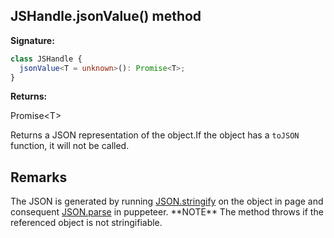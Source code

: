 ## JSHandle.jsonValue() method

**Signature:**

```typescript
class JSHandle {
  jsonValue<T = unknown>(): Promise<T>;
}
```

**Returns:**

Promise&lt;T&gt;

Returns a JSON representation of the object.If the object has a `toJSON` function, it will not be called.

## Remarks

The JSON is generated by running [JSON.stringify](https://developer.mozilla.org/en-US/docs/Web/JavaScript/Reference/Global_Objects/JSON/stringify) on the object in page and consequent [JSON.parse](https://developer.mozilla.org/en-US/docs/Web/JavaScript/Reference/Global_Objects/JSON/parse) in puppeteer. \*\*NOTE\*\* The method throws if the referenced object is not stringifiable.
